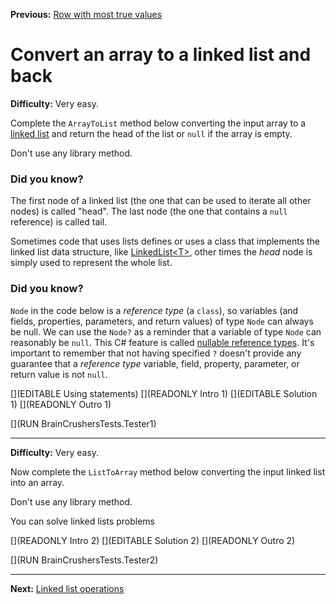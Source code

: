 ﻿**Previous:** [Row with most true values](matrices-mostTrues)

# Convert an array to a linked list and back

**Difficulty:** Very easy.

Complete the `ArrayToList` method below converting the input array to a [linked list](https://en.wikipedia.org/wiki/Linked_list) and return the head of the list or `null` if the array is empty.

Don't use any library method.

### Did you know?

The first node of a linked list (the one that can be used to iterate all other nodes) is called "head". The last node (the one that contains a `null` reference) is called tail.

Sometimes code that uses lists defines or uses a class that implements the linked list data structure, like [LinkedList\<T\>](https://docs.microsoft.com/en-us/dotnet/api/system.collections.generic.linkedlist-1), other times the *head* node is simply used to represent the whole list.

### Did you know?

`Node` in the code below is a *reference type* (a `class`), so variables (and fields, properties, parameters, and return values) of type `Node` can always be null. We can use the `Node?` as a reminder that a variable of type `Node` can reasonably be `null`. This C# feature is called [nullable reference types](https://docs.microsoft.com/en-us/dotnet/csharp/nullable-references). It's important to remember that not having specified `?` doesn't provide any guarantee that a *reference type* variable, field, property, parameter, or return value is not `null`.

[](EDITABLE Using statements)
[](READONLY Intro 1)
[](EDITABLE Solution 1)
[](READONLY Outro 1)

[](RUN BrainCrushersTests.Tester1)

---

**Difficulty:** Very easy.

Now complete the `ListToArray` method below converting the input linked list into an array.

Don't use any library method.

You can solve linked lists problems

[](READONLY Intro 2)
[](EDITABLE Solution 2)
[](READONLY Outro 2)

[](RUN BrainCrushersTests.Tester2)

---

**Next:** [Linked list operations](lists-operations)